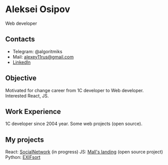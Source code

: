 # Aleksei Osipov
Web developer

## Contacts
- Telegram: @algoritmiks
- Mail: alexey11rus@gmail.com
- [LinkedIn](https://www.linkedin.com/in/algorythmix)

## Objective
Motivated for change career from 1C developer to Web developer. Interested React, JS.

## Work Experience
1C developer since 2004 year. 
Some web projects (open source).

## My projects
React: [SocialNetwork](https://github.com/algoritmiks/social-network) (in progress)
JS: [Mall's landing](https://github.com/algoritmiks/gorkogo55-landing) (open source project)
Python: [EXIFsort](https://github.com/algoritmiks/EXIF-sort)

